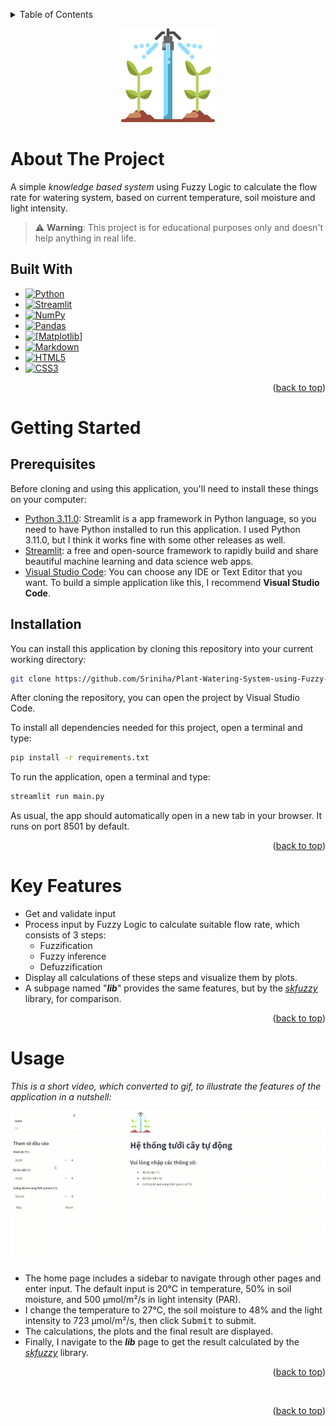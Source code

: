 <a name="readme-top"></a>
<!-- TABLE OF CONTENTS -->
<details>
  <summary>Table of Contents</summary>
  <ol>
    <li>
      <a href="#about-the-project">About The Project</a>
      <ul>
        <li><a href="#built-with">Built With</a></li>
      </ul>
    </li>
    <li>
      <a href="#getting-started">Getting Started</a>
      <ul>
        <li><a href="#prerequisites">Prerequisites</a></li>
        <li><a href="#installation">Installation</a></li>
      </ul>
    </li>
    <li><a href="#key-features">Key Features</a></li>
    <li><a href="#usage">Usage</a></li>
    <li><a href="#contact">Contact</a></li>
  </ol>
</details>

<p align="center">
    <img src="./images/logo.png" width="150" height="150">
</p>

# About The Project
A simple <i>knowledge based system</i> using Fuzzy Logic to calculate the flow rate for watering system, based on current temperature, soil moisture and light intensity.

> :warning: **Warning**: This project is for educational purposes only and doesn't help anything in real life.

## Built With
* [![Python][Python-shield]][Python-url]
* [![Streamlit][Streamlit-shield]][Streamlit-url]
* [![NumPy][NumPy-shield]][NumPy-url]
* [![Pandas][Pandas-shield]][Pandas-url]
* [![[Matplotlib]][Matplotlib-shield]][Matplotlib-url]
* [![Markdown][Markdown-shield]][Markdown-url]
* [![HTML5][HTML5-shield]][HTML5-url]
* [![CSS3][CSS3-shield]][CSS3-url]

<p align="right">(<a href="#readme-top">back to top</a>)</p>

# Getting Started

## Prerequisites
Before cloning and using this application, you'll need to install these things on your computer:
* [Python 3.11.0](https://www.python.org/downloads/release/python-3110/): Streamlit is a app framework in Python language, so you need to have Python installed to run this application. I used Python 3.11.0, but I think it works fine with some other releases as well.
* [Streamlit](https://streamlit.io/): a free and open-source framework to rapidly build and share beautiful machine learning and data science web apps.
* [Visual Studio Code](https://code.visualstudio.com/download): You can choose any IDE or Text Editor that you want. To build a simple application like this, I recommend <b>Visual Studio Code</b>.

## Installation
You can install this application by cloning this repository into your current working directory:
```sh
git clone https://github.com/Sriniha/Plant-Watering-System-using-Fuzzy-Logic.git
```
After cloning the repository, you can open the project by Visual Studio Code.

To install all dependencies needed for this project, open a terminal and type:
```sh
pip install -r requirements.txt
```

To run the application, open a terminal and type:
```sh
streamlit run main.py
```
As usual, the app should automatically open in a new tab in your browser. It runs on port 8501 by default.

<p align="right">(<a href="#readme-top">back to top</a>)</p>

# Key Features
* Get and validate input
* Process input by Fuzzy Logic to calculate suitable flow rate, which consists of 3 steps:
    * Fuzzification
    * Fuzzy inference
    * Defuzzification
* Display all calculations of these steps and visualize them by plots.
* A subpage named "***lib***" provides the same features, but by the [*skfuzzy*](https://pythonhosted.org/scikit-fuzzy/) library, for comparison.

<p align="right">(<a href="#readme-top">back to top</a>)</p>

# Usage
<i>This is a short video, which converted to gif, to illustrate the features of the application in a nutshell:</i>

<p align="center">
    <img src="./images/examples/example.gif">
</p>

- The home page includes a sidebar to navigate through other pages and enter input. The default input is 20°C in temperature, 50% in soil moisture, and 500 µmol/m²/s in light intensity (PAR).
- I change the temperature to 27°C, the soil moisture to 48% and the light intensity to 723 µmol/m²/s, then click <kbd>Submit</kbd> to submit.
- The calculations, the plots and the final result are displayed.
- Finally, I navigate to the <b><i>lib</i></b> page to get the result calculated by the [*skfuzzy*](https://pythonhosted.org/scikit-fuzzy/) library.

<p align="right">(<a href="#readme-top">back to top</a>)</p>

<br/>
<p align="right">(<a href="#readme-top">back to top</a>)</p>

<!-- MARKDOWN LINKS & IMAGES -->
<!-- Tech stack -->
[Python-shield]: https://img.shields.io/badge/python-3670A0?style=for-the-badge&logo=python&logoColor=ffdd54
[Python-url]: https://www.python.org/
[Streamlit-shield]: https://img.shields.io/badge/Streamlit-FF4B4B?style=for-the-badge&logo=Streamlit&logoColor=white
[Streamlit-url]: https://streamlit.io/
[NumPy-shield]: https://img.shields.io/badge/numpy-%23013243.svg?style=for-the-badge&logo=numpy&logoColor=white
[NumPy-url]: https://numpy.org/
[Pandas-shield]: https://img.shields.io/badge/pandas-%23150458.svg?style=for-the-badge&logo=pandas&logoColor=white
[Pandas-url]: https://pandas.pydata.org
[Matplotlib-shield]: https://img.shields.io/badge/Matplotlib-%23ffffff.svg?style=for-the-badge&logo=Matplotlib&logoColor=black
[Matplotlib-url]: https://matplotlib.org/
[Markdown-shield]: https://img.shields.io/badge/Markdown-000000?style=for-the-badge&logo=markdown&logoColor=white
[Markdown-url]: https://www.markdownguide.org/
[HTML5-shield]: https://img.shields.io/badge/html5-%23E34F26.svg?style=for-the-badge&logo=html5&logoColor=white
[HTML5-url]: https://www.w3.org/html/
[CSS3-shield]: https://img.shields.io/badge/css3-%231572B6.svg?style=for-the-badge&logo=css3&logoColor=white
[CSS3-url]: https://www.w3.org/Style/CSS/
[SQLite-shield]: https://img.shields.io/badge/SQLite-07405E?style=for-the-badge&logo=sqlite&logoColor=white
[SQLite-url]: https://www.sqlite.org/index.html

[GitHub-url]: https://github.com/theEmperorofDaiViet
[LinkedIn-shield]: https://img.shields.io/badge/linkedin-%230077B5.svg?style=for-the-badge&logo=linkedin&logoColor=white
[LinkedIn-url]: https://www.linkedin.com/in/khiet-to/
[Gmail-shield]: https://img.shields.io/badge/Gmail-D14836?style=for-the-badge&logo=gmail&logoColor=white
[Facebook-shield]: https://img.shields.io/badge/Facebook-%231877F2.svg?style=for-the-badge&logo=Facebook&logoColor=white
[Facebook-url]: https://www.facebook.com/Khiet.To.Official/
[Twitter-shield]: https://img.shields.io/badge/Twitter-%231DA1F2.svg?style=for-the-badge&logo=Twitter&logoColor=white
[Twitter-url]: https://twitter.com/KhietTo
